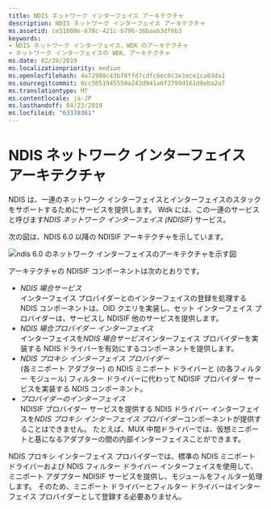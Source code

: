 ```yaml
---
title: NDIS ネットワーク インターフェイス アーキテクチャ
description: NDIS ネットワーク インターフェイス アーキテクチャ
ms.assetid: ce51008e-678c-421c-b796-36baab3df6b3
keywords:
- NDIS ネットワーク インターフェイス、WDK のアーキテクチャ
- ネットワーク インターフェイスの WDK、アーキテクチャ
ms.date: 02/28/2019
ms.localizationpriority: medium
ms.openlocfilehash: 4a72908c43bf8ffd7cdfc6ec0c3e1ece1ca83da1
ms.sourcegitcommit: 0cc5051945559a242d941a6f2799d161d8eba2a7
ms.translationtype: MT
ms.contentlocale: ja-JP
ms.lasthandoff: 04/23/2019
ms.locfileid: "63378361"
---
```

# <a name="ndis-network-interface-architecture"></a>NDIS ネットワーク インターフェイス アーキテクチャ

NDIS は、一連のネットワーク インターフェイスとインターフェイスのスタックをサポートするためにサービスを提供します。 Wdk には、この一連のサービスと呼びます*NDIS ネットワーク インターフェイス (NDISIF)* サービス。

次の図は、NDIS 6.0 以降の NDISIF アーキテクチャを示しています。

![ndis 6.0 のネットワーク インターフェイスのアーキテクチャを示す図](images/ifarch.png)

アーキテクチャの NDISIF コンポーネントは次のとおりです。

- *NDIS 場合サービス*  
    インターフェイス プロバイダーとのインターフェイスの登録を処理する NDIS コンポーネントは、OID クエリを実装し、セット インターフェイス プロバイダーは、サービスし NDISIF 他のサービスを提供します。
- *NDIS 場合プロバイダー インターフェイス*  
    インターフェイスを*NDIS 場合サービス*インターフェイス プロバイダーを実装する NDIS ドライバーを有効にするコンポーネントを提供します。
- *NDIS プロキシ インターフェイス プロバイダー*  
    (各ミニポート アダプター) の NDIS ミニポート ドライバーと (の各フィルター モジュール) フィルター ドライバーに代わって NDISIF プロバイダー サービスを実装する NDIS コンポーネント。
- *プロバイダーのインターフェイス*  
    NDISIF プロバイダー サービスを提供する NDIS ドライバー インターフェイスを*NDIS プロキシ インターフェイス プロバイダー*コンポーネントが提供することはできません。 たとえば、MUX 中間ドライバーでは、仮想ミニポートと基になるアダプターの間の内部インターフェイスことができます。

NDIS プロキシ インターフェイス プロバイダーでは、標準の NDIS ミニポート ドライバーおよび NDIS フィルター ドライバー インターフェイスを使用して、ミニポート アダプター NDISIF サービスを提供し、モジュールをフィルター処理します。 そのため、ミニポート ドライバーとフィルター ドライバーはインターフェイス プロバイダーとして登録する必要ありません。